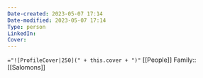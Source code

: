 ```yaml
---
Date-created: 2023-05-07 17:14 
Date-modified: 2023-05-07 17:14
Type: person
LinkedIn: 
Cover: 
---
```

`="![ProfileCover|250](" + this.cover + ")"`
[[People]]
Family:: [[Salomons]]
